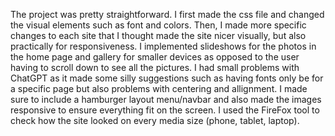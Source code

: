 The project was pretty straightforward. I first made the css file and changed the visual elements such as font and colors. Then, I made more specific changes to each site that I thought made the site nicer visually, but also practically for responsiveness. I implemented slideshows for the photos in the home page and gallery for smaller devices as opposed to the user having to scroll down to see all the pictures. I had small problems with ChatGPT as it made some silly suggestions such as having fonts only be for a specific page but also problems with centering and allignment. I made sure to include a hamburger layout menu/navbar and also made the images responsive to ensure everything fit on the screen. I used the FireFox tool to check how the site looked on every media size (phone, tablet, laptop).